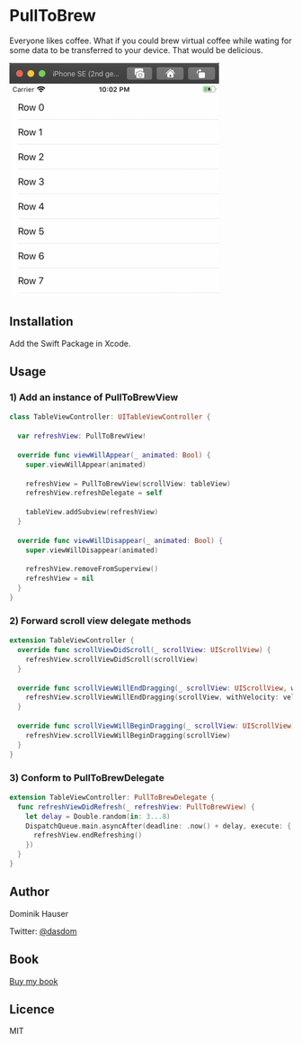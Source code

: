 # PullToBrew

Everyone likes coffee.
What if you could brew virtual coffee while wating for some data to be transferred to your device.
That would be delicious.

![](what.gif)

## Installation

Add the Swift Package in Xcode.

## Usage

### 1) Add an instance of PullToBrewView

```swift
class TableViewController: UITableViewController {
  
  var refreshView: PullToBrewView!
  
  override func viewWillAppear(_ animated: Bool) {
    super.viewWillAppear(animated)
    
    refreshView = PullToBrewView(scrollView: tableView)
    refreshView.refreshDelegate = self
    
    tableView.addSubview(refreshView)
  }
  
  override func viewWillDisappear(_ animated: Bool) {
    super.viewWillDisappear(animated)
    
    refreshView.removeFromSuperview()
    refreshView = nil
  }
}
```

### 2) Forward scroll view delegate methods

```swift
extension TableViewController {
  override func scrollViewDidScroll(_ scrollView: UIScrollView) {
    refreshView.scrollViewDidScroll(scrollView)
  }
  
  override func scrollViewWillEndDragging(_ scrollView: UIScrollView, withVelocity velocity: CGPoint, targetContentOffset: UnsafeMutablePointer<CGPoint>) {
    refreshView.scrollViewWillEndDragging(scrollView, withVelocity: velocity, targetContentOffset: targetContentOffset)
  }
  
  override func scrollViewWillBeginDragging(_ scrollView: UIScrollView) {
    refreshView.scrollViewWillBeginDragging(scrollView)
  }
}
```

### 3) Conform to PullToBrewDelegate

```swift
extension TableViewController: PullToBrewDelegate {
  func refreshViewDidRefresh(_ refreshView: PullToBrewView) {
    let delay = Double.random(in: 3...8)
    DispatchQueue.main.asyncAfter(deadline: .now() + delay, execute: {
      refreshView.endRefreshing()
    })
  }
}
```

## Author

Dominik Hauser

Twitter: [@dasdom](https://twitter.com/dasdom)

## Book

[Buy my book](https://pragprog.com/titles/dhios/)

## Licence

MIT

